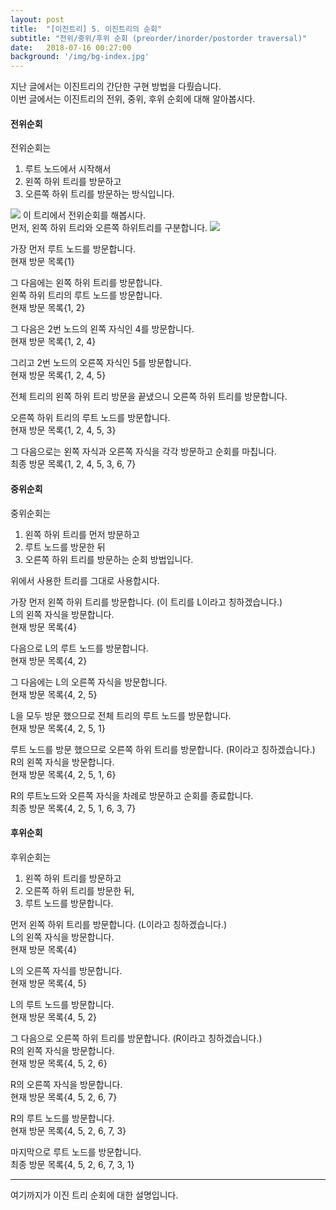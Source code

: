 ```yaml
---
layout: post
title:  "[이진트리] 5. 이진트리의 순회"
subtitle: "전위/중위/후위 순회 (preorder/inorder/postorder traversal)"
date:   2018-07-16 00:27:00
background: '/img/bg-index.jpg'
---
```

지난 글에서는 이진트리의 간단한 구현 방법을 다뤘습니다.<br>
이번 글에서는 이진트리의 전위, 중위, 후위 순회에 대해 알아봅시다.

#### 전위순회
전위순회는
1. 루트 노드에서 시작해서
2. 왼쪽 하위 트리를 방문하고
3. 오른쪽 하위 트리를 방문하는 방식입니다.
<img src = "https://i.imgur.com/pZTcwtV.png">
이 트리에서 전위순회를 해봅시다.<br>
먼저, 왼쪽 하위 트리와 오른쪽 하위트리를 구분합니다.
<img src = "https://i.imgur.com/jD86aX4.png">

가장 먼저 루트 노드를 방문합니다.<br>
현재 방문 목록{1}

그 다음에는 왼쪽 하위 트리를 방문합니다.<br>
왼쪽 하위 트리의 루트 노드를 방문합니다.<br>
현재 방문 목록{1, 2}

그 다음은 2번 노드의 왼쪽 자식인 4를 방문합니다.<br>
현재 방문 목록{1, 2, 4}

그리고 2번 노드의 오른쪽 자식인 5를 방문합니다.<br>
현재 방문 목록{1, 2, 4, 5}

전체 트리의 왼쪽 하위 트리 방문을 끝냈으니 오른쪽 하위 트리를 방문합니다.

오른쪽 하위 트리의 루트 노드를 방문합니다.<br>
현재 방문 목록{1, 2, 4, 5, 3}

그 다음으로는 왼쪽 자식과 오른쪽 자식을 각각 방문하고 순회를 마칩니다.<br>
최종 방문 목록{1, 2, 4, 5, 3, 6, 7}

#### 중위순회
중위순회는
1. 왼쪽 하위 트리를 먼저 방문하고
2. 루트 노드를 방문한 뒤
3. 오른쪽 하위 트리를 방문하는 순회 방법입니다.

위에서 사용한 트리를 그대로 사용합시다.

가장 먼저 왼쪽 하위 트리를 방문합니다. (이 트리를 L이라고 칭하겠습니다.)<br>
L의 왼쪽 자식을 방문합니다.<br>
현재 방문 목록{4}

다음으로 L의 루트 노드를 방문합니다.<br>
현재 방문 목록{4, 2}

그 다음에는 L의 오른쪽 자식을 방문합니다.<br>
현재 방문 목록{4, 2, 5}

L을 모두 방문 했으므로 전체 트리의 루트 노드를 방문합니다.<br>
현재 방문 목록{4, 2, 5, 1}

루트 노드를 방문 했으므로 오른쪽 하위 트리를 방문합니다. (R이라고 칭하겠습니다.)<br>
R의 왼쪽 자식을 방문합니다.<br>
현재 방문 목록{4, 2, 5, 1, 6}

R의 루트노드와 오른쪽 자식을 차례로 방문하고 순회를 종료합니다.<br>
최종 방문 목록{4, 2, 5, 1, 6, 3, 7}

#### 후위순회
후위순회는
1. 왼쪽 하위 트리를 방문하고
2. 오른쪽 하위 트리를 방문한 뒤,
3. 루트 노드를 방문합니다.

먼저 왼쪽 하위 트리를 방문합니다. (L이라고 칭하겠습니다.)<br>
L의 왼쪽 자식을 방문합니다.<br>
현재 방문 목록{4}

L의 오른쪽 자식를 방문합니다.<br>
현재 방문 목록{4, 5}

L의 루트 노드를 방문합니다.<br>
현재 방문 목록{4, 5, 2}

그 다음으로 오른쪽 하위 트리를 방문합니다. (R이라고 칭하겠습니다.)<br>
R의 왼쪽 자식을 방문합니다.<br>
현재 방문 목록{4, 5, 2, 6}

R의 오른쪽 자식을 방문합니다.<br>
현재 방문 목록{4, 5, 2, 6, 7}

R의 루트 노드를 방문합니다.<br>
현재 방문 목록{4, 5, 2, 6, 7, 3}

마지막으로 루트 노드를 방문합니다.<br>
최종 방문 목록{4, 5, 2, 6, 7, 3, 1}

<hr>

여기까지가 이진 트리 순회에 대한 설명입니다.
